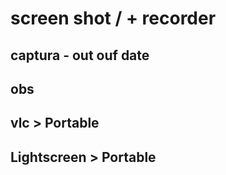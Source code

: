 # screen shot / + recorder 

## captura - out ouf date 

## obs 

## vlc > Portable 

## Lightscreen > Portable 

